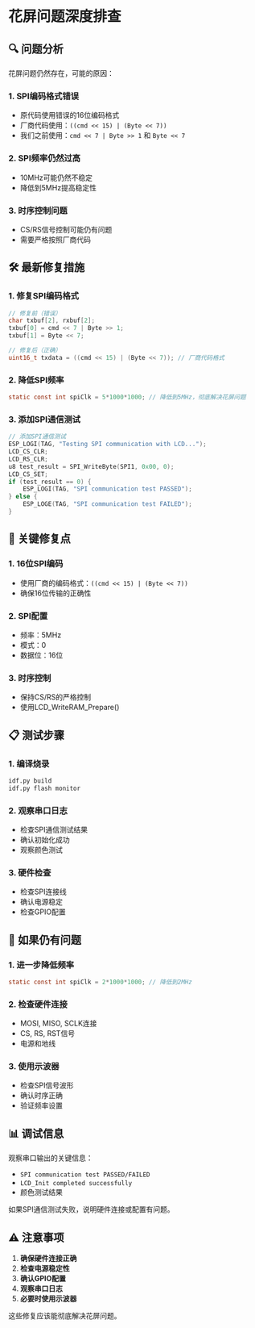 # 花屏问题深度排查

## 🔍 **问题分析**

花屏问题仍然存在，可能的原因：

### 1. **SPI编码格式错误**
- 原代码使用错误的16位编码格式
- 厂商代码使用：`((cmd << 15) | (Byte << 7))`
- 我们之前使用：`cmd << 7 | Byte >> 1` 和 `Byte << 7`

### 2. **SPI频率仍然过高**
- 10MHz可能仍然不稳定
- 降低到5MHz提高稳定性

### 3. **时序控制问题**
- CS/RS信号控制可能仍有问题
- 需要严格按照厂商代码

## 🛠️ **最新修复措施**

### 1. **修复SPI编码格式**
```c
// 修复前（错误）
char txbuf[2], rxbuf[2];
txbuf[0] = cmd << 7 | Byte >> 1;
txbuf[1] = Byte << 7; 

// 修复后（正确）
uint16_t txdata = ((cmd << 15) | (Byte << 7)); // 厂商代码格式
```

### 2. **降低SPI频率**
```c
static const int spiClk = 5*1000*1000; // 降低到5MHz，彻底解决花屏问题
```

### 3. **添加SPI通信测试**
```c
// 添加SPI通信测试
ESP_LOGI(TAG, "Testing SPI communication with LCD...");
LCD_CS_CLR;
LCD_RS_CLR;
u8 test_result = SPI_WriteByte(SPI1, 0x00, 0);
LCD_CS_SET;
if (test_result == 0) {
    ESP_LOGI(TAG, "SPI communication test PASSED");
} else {
    ESP_LOGE(TAG, "SPI communication test FAILED");
}
```

## 🎯 **关键修复点**

### 1. **16位SPI编码**
- 使用厂商的编码格式：`((cmd << 15) | (Byte << 7))`
- 确保16位传输的正确性

### 2. **SPI配置**
- 频率：5MHz
- 模式：0
- 数据位：16位

### 3. **时序控制**
- 保持CS/RS的严格控制
- 使用LCD_WriteRAM_Prepare()

## 📋 **测试步骤**

### 1. **编译烧录**
```bash
idf.py build
idf.py flash monitor
```

### 2. **观察串口日志**
- 检查SPI通信测试结果
- 确认初始化成功
- 观察颜色测试

### 3. **硬件检查**
- 检查SPI连接线
- 确认电源稳定
- 检查GPIO配置

## 🔧 **如果仍有问题**

### 1. **进一步降低频率**
```c
static const int spiClk = 2*1000*1000; // 降低到2MHz
```

### 2. **检查硬件连接**
- MOSI, MISO, SCLK连接
- CS, RS, RST信号
- 电源和地线

### 3. **使用示波器**
- 检查SPI信号波形
- 确认时序正确
- 验证频率设置

## 📊 **调试信息**

观察串口输出的关键信息：
- `SPI communication test PASSED/FAILED`
- `LCD_Init completed successfully`
- 颜色测试结果

如果SPI通信测试失败，说明硬件连接或配置有问题。

## ⚠️ **注意事项**

1. **确保硬件连接正确**
2. **检查电源稳定性**
3. **确认GPIO配置**
4. **观察串口日志**
5. **必要时使用示波器**

这些修复应该能彻底解决花屏问题。 